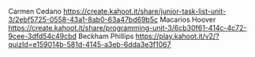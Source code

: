 Carmen Cedano
https://create.kahoot.it/share/junior-task-list-unit-3/2ebf5725-0558-43a1-8ab0-63a47bd69b5c
Macarios Hoover
https://create.kahoot.it/share/programming-unit-3/6cb30f61-414c-4c72-9cee-3dfd54c49cbd
Beckham Phillips
https://play.kahoot.it/v2/?quizId=e159014b-581d-4145-a3eb-6dda3e3f1067
